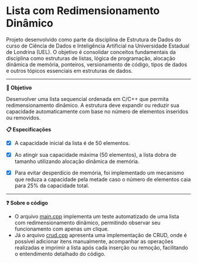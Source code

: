 # Lista com Redimensionamento Dinâmico

Projeto desenvolvido como parte da disciplina de Estrutura de Dados do curso de Ciência de Dados e Inteligência Artificial na Universidade Estadual de Londrina (UEL). O objetivo é consolidar conceitos fundamentais da disciplina como estruturas de listas, lógica de programação, alocação dinâmica de memória, ponteiros, versionamento de código, tipos de dados e outros tópicos essenciais em estruturas de dados.


---


**:dart: Objetivo** 

Desenvolver uma lista sequencial ordenada em C/C++ que permita redimensionamento dinâmico. A estrutura deve expandir ou reduzir sua capacidade automaticamente com base no número de elementos inseridos ou removidos.

**:clipboard: Especificações**

- [X]   A capacidade inicial da lista é de 50 elementos.
- [X]   Ao atingir sua capacidade máxima (50 elementos), a lista dobra de tamanho utilizando alocação dinâmica de memória.
- [X]   Para evitar desperdício de memória, foi implementado um mecanismo que reduza a capacidade pela metade caso o número de elementos caia para 25% da capacidade total.


---


**:question: Sobre o código** 

*   O arquivo [main.cpp](https://github.com/luannagarla/Lista_Sequencial/blob/main/main.cpp) implementa um teste automatizado de uma lista com redimensionamento dinâmico, permitindo observar seu funcionamento com apenas um clique.
*   Já o arquivo [crud.cpp](https://github.com/luannagarla/Lista_Sequencial/blob/main/ComCrud/crud.cpp) apresenta uma implementação de CRUD, onde é possível adicionar itens manualmente, acompanhar as operações realizadas e imprimir a lista após cada inserção ou remoção, facilitando o entendimento detalhado do código.